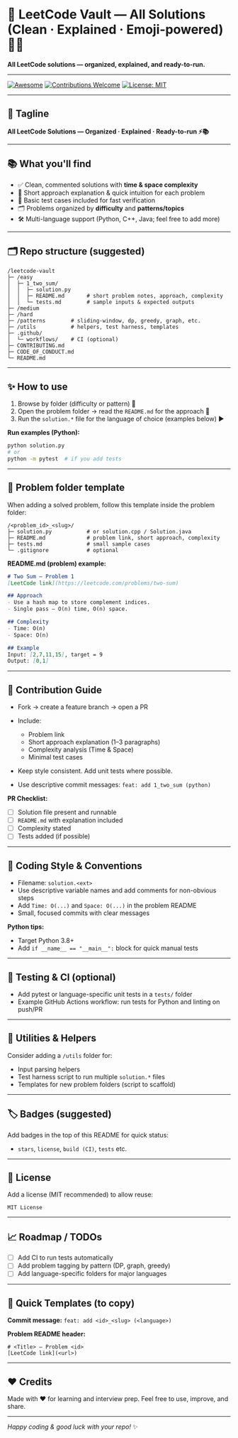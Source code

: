 # 🚀 LeetCode Vault — All Solutions (Clean · Explained · Emoji-powered) 🧠💎

**All LeetCode solutions — organized, explained, and ready-to-run.**

---

[![Awesome](https://img.shields.io/badge/awesome-yes-brightgreen)]()
[![Contributions Welcome](https://img.shields.io/badge/contributions-welcome-blue)]()
[![License: MIT](https://img.shields.io/badge/license-MIT-blueviolet)]()

---

## 🔖 Tagline

**All LeetCode Solutions — Organized · Explained · Ready-to-run ⚡️📚**

---

## 📚 What you'll find

* ✅ Clean, commented solutions with **time & space complexity**
* 🧠 Short approach explanation & quick intuition for each problem
* 🧪 Basic test cases included for fast verification
* 🗂 Problems organized by **difficulty** and **patterns/topics**
* 🛠 Multi-language support (Python, C++, Java; feel free to add more)

---

## 🗂 Repo structure (suggested)

```
/leetcode-vault
├─ /easy
│  ├─ 1_two_sum/
│  │  ├─ solution.py
│  │  ├─ README.md       # short problem notes, approach, complexity
│  │  └─ tests.md        # sample inputs & expected outputs
├─ /medium
├─ /hard
├─ /patterns        # sliding-window, dp, greedy, graph, etc.
├─ /utils           # helpers, test harness, templates
├─ .github/
│  └─ workflows/    # CI (optional)
├─ CONTRIBUTING.md
├─ CODE_OF_CONDUCT.md
└─ README.md
```

---

## ✨ How to use

1. Browse by folder (difficulty or pattern) 📁
2. Open the problem folder → read the `README.md` for the approach 🧠
3. Run the `solution.*` file for the language of choice (examples below) ▶️

**Run examples (Python):**

```bash
python solution.py
# or
python -m pytest  # if you add tests
```

---

## 🧩 Problem folder template

When adding a solved problem, follow this template inside the problem folder:

```
/<problem_id>_<slug>/
├─ solution.py           # or solution.cpp / Solution.java
├─ README.md             # problem link, short approach, complexity
├─ tests.md              # small sample cases
└─ .gitignore            # optional
```

**README.md (problem) example:**

```md
# Two Sum — Problem 1
[LeetCode link](https://leetcode.com/problems/two-sum)

## Approach
- Use a hash map to store complement indices.
- Single pass — O(n) time, O(n) space.

## Complexity
- Time: O(n)
- Space: O(n)

## Example
Input: [2,7,11,15], target = 9
Output: [0,1]
```

---

## 🤝 Contribution Guide

* Fork → create a feature branch → open a PR
* Include:

  * Problem link
  * Short approach explanation (1–3 paragraphs)
  * Complexity analysis (Time & Space)
  * Minimal test cases
* Keep style consistent. Add unit tests where possible.
* Use descriptive commit messages: `feat: add 1_two_sum (python)`

**PR Checklist:**

* [ ] Solution file present and runnable
* [ ] `README.md` with explanation included
* [ ] Complexity stated
* [ ] Tests added (if possible)

---

## 🧭 Coding Style & Conventions

* Filename: `solution.<ext>`
* Use descriptive variable names and add comments for non-obvious steps
* Add `Time: O(...)` and `Space: O(...)` in the problem README
* Small, focused commits with clear messages

**Python tips:**

* Target Python 3.8+
* Add `if __name__ == "__main__":` block for quick manual tests

---

## 🧪 Testing & CI (optional)

* Add pytest or language-specific unit tests in a `tests/` folder
* Example GitHub Actions workflow: run tests for Python and linting on push/PR

---

## 🔧 Utilities & Helpers

Consider adding a `/utils` folder for:

* Input parsing helpers
* Test harness script to run multiple `solution.*` files
* Templates for new problem folders (script to scaffold)

---

## 🏷 Badges (suggested)

Add badges in the top of this README for quick status:

* `stars`, `license`, `build (CI)`, `tests` etc.

---

## 📌 License

Add a license (MIT recommended) to allow reuse:

```
MIT License
```

---

## 📈 Roadmap / TODOs

* [ ] Add CI to run tests automatically
* [ ] Add problem tagging by pattern (DP, graph, greedy)
* [ ] Add language-specific folders for major languages

---

## 📝 Quick Templates (to copy)

**Commit message:** `feat: add <id>_<slug> (<language>)`

**Problem README header:**

```
# <Title> — Problem <id>
[LeetCode link](<url>)
```

---

## ❤️ Credits

Made with ❤️ for learning and interview prep. Feel free to use, improve, and share.

---

*Happy coding & good luck with your repo!* ✨
